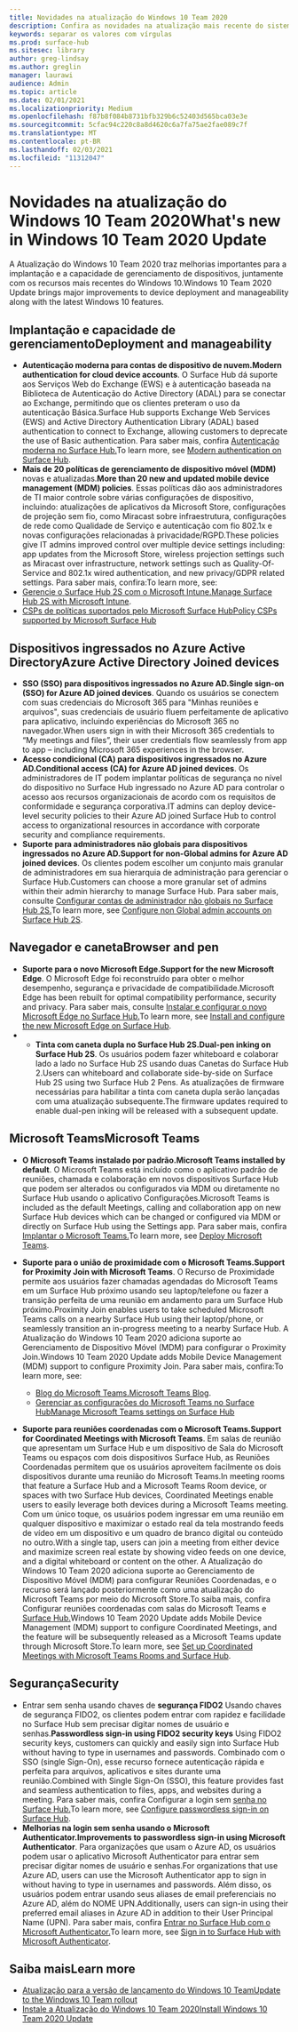 ```yaml
---
title: Novidades na atualização do Windows 10 Team 2020
description: Confira as novidades na atualização mais recente do sistema operacional Surface Hub, Windows 10 Team 2020 Update.
keywords: separar os valores com vírgulas
ms.prod: surface-hub
ms.sitesec: library
author: greg-lindsay
ms.author: greglin
manager: laurawi
audience: Admin
ms.topic: article
ms.date: 02/01/2021
ms.localizationpriority: Medium
ms.openlocfilehash: f87b8f084b8731bfb329b6c52403d565bca03e3e
ms.sourcegitcommit: 5cfac94c220c8a8d4620c6a7fa75ae2fae089c7f
ms.translationtype: MT
ms.contentlocale: pt-BR
ms.lasthandoff: 02/03/2021
ms.locfileid: "11312047"
---
```

# <span data-ttu-id="0aeab-104">Novidades na atualização do Windows 10 Team 2020</span><span class="sxs-lookup"><span data-stu-id="0aeab-104">What's new in Windows 10 Team 2020 Update</span></span>

<span data-ttu-id="0aeab-105">A Atualização do Windows 10 Team 2020 traz melhorias importantes para a implantação e a capacidade de gerenciamento de dispositivos, juntamente com os recursos mais recentes do Windows 10.</span><span class="sxs-lookup"><span data-stu-id="0aeab-105">Windows 10 Team 2020 Update brings major improvements to device deployment and manageability along with the latest Windows 10 features.</span></span>

##  <span data-ttu-id="0aeab-106">Implantação e capacidade de gerenciamento</span><span class="sxs-lookup"><span data-stu-id="0aeab-106">Deployment and manageability</span></span>

- <span data-ttu-id="0aeab-107">**Autenticação moderna para contas de dispositivo de nuvem.**</span><span class="sxs-lookup"><span data-stu-id="0aeab-107">**Modern authentication for cloud device accounts**.</span></span> <span data-ttu-id="0aeab-108">O Surface Hub dá suporte aos Serviços Web do Exchange (EWS) e à autenticação baseada na Biblioteca de Autenticação do Active Directory (ADAL) para se conectar ao Exchange, permitindo que os clientes preteram o uso da autenticação Básica.</span><span class="sxs-lookup"><span data-stu-id="0aeab-108">Surface Hub supports Exchange Web Services (EWS) and Active Directory Authentication Library (ADAL) based authentication to connect to Exchange, allowing customers to deprecate the use of Basic authentication.</span></span> <span data-ttu-id="0aeab-109">Para saber mais, confira [Autenticação moderna no Surface Hub.](https://docs.microsoft.com/surface-hub/surface-hub-modern-auth)</span><span class="sxs-lookup"><span data-stu-id="0aeab-109">To learn more, see [Modern authentication on Surface Hub](https://docs.microsoft.com/surface-hub/surface-hub-modern-auth).</span></span>
- <span data-ttu-id="0aeab-110">**Mais de 20 políticas de gerenciamento de dispositivo móvel (MDM)** novas e atualizadas.</span><span class="sxs-lookup"><span data-stu-id="0aeab-110">**More than 20 new and updated mobile device management (MDM) policies**.</span></span>      <span data-ttu-id="0aeab-111">Essas políticas dão aos administradores de TI maior controle sobre várias configurações de dispositivo, incluindo: atualizações de aplicativos da Microsoft Store, configurações de projeção sem fio, como Miracast sobre infraestrutura, configurações de rede como Qualidade de Serviço e autenticação com fio 802.1x e novas configurações relacionadas à privacidade/RGPD.</span><span class="sxs-lookup"><span data-stu-id="0aeab-111">These policies give IT admins improved control over multiple device settings including: app updates from the Microsoft Store, wireless projection settings such as Miracast over infrastructure, network settings such as Quality-Of-Service and 802.1x wired authentication, and new privacy/GDPR related settings.</span></span> <span data-ttu-id="0aeab-112">Para saber mais, confira:</span><span class="sxs-lookup"><span data-stu-id="0aeab-112">To learn more, see:</span></span> 
- <span data-ttu-id="0aeab-113">[Gerencie o Surface Hub 2S com o Microsoft Intune.](surface-hub-2s-manage-intune.md)</span><span class="sxs-lookup"><span data-stu-id="0aeab-113">[Manage Surface Hub 2S with Microsoft Intune](surface-hub-2s-manage-intune.md).</span></span>
- [<span data-ttu-id="0aeab-114">CSPs de políticas suportados pelo Microsoft Surface Hub</span><span class="sxs-lookup"><span data-stu-id="0aeab-114">Policy CSPs supported by Microsoft Surface Hub</span></span>](https://docs.microsoft.com//windows/client-management/mdm/policy-csps-supported-by-surface-hub)

##  <span data-ttu-id="0aeab-115">Dispositivos ingressados no Azure Active Directory</span><span class="sxs-lookup"><span data-stu-id="0aeab-115">Azure Active Directory Joined devices</span></span>

- <span data-ttu-id="0aeab-116">**SSO (SSO) para dispositivos ingressados no Azure AD.**</span><span class="sxs-lookup"><span data-stu-id="0aeab-116">**Single sign-on (SSO) for Azure AD joined devices**.</span></span> <span data-ttu-id="0aeab-117">Quando os usuários se conectem com suas credenciais do Microsoft 365 para "Minhas reuniões e arquivos", suas credenciais de usuário fluem perfeitamente de aplicativo para aplicativo, incluindo experiências do Microsoft 365 no navegador.</span><span class="sxs-lookup"><span data-stu-id="0aeab-117">When users sign in with their Microsoft 365 credentials to “My meetings and files”, their user credentials flow seamlessly from app to app – including Microsoft 365 experiences in the browser.</span></span>
- <span data-ttu-id="0aeab-118">**Acesso condicional (CA) para dispositivos ingressados no Azure AD.**</span><span class="sxs-lookup"><span data-stu-id="0aeab-118">**Conditional access (CA) for Azure AD joined devices**.</span></span>       <span data-ttu-id="0aeab-119">Os administradores de IT podem implantar políticas de segurança no nível do dispositivo no Surface Hub ingressado no Azure AD para controlar o acesso aos recursos organizacionais de acordo com os requisitos de conformidade e segurança corporativa.</span><span class="sxs-lookup"><span data-stu-id="0aeab-119">IT admins can deploy device-level security policies to their Azure AD joined Surface Hub to control access to organizational resources in accordance with corporate security and compliance requirements.</span></span>
- <span data-ttu-id="0aeab-120">**Suporte para administradores não globais para dispositivos ingressados no Azure AD.**</span><span class="sxs-lookup"><span data-stu-id="0aeab-120">**Support for non-Global admins for Azure AD joined devices**.</span></span> <span data-ttu-id="0aeab-121">Os clientes podem escolher um conjunto mais granular de administradores em sua hierarquia de administração para gerenciar o Surface Hub.</span><span class="sxs-lookup"><span data-stu-id="0aeab-121">Customers can choose a more granular set of admins within their admin hierarchy to manage Surface Hub.</span></span> <span data-ttu-id="0aeab-122">Para saber mais, consulte [Configurar contas de administrador não globais no Surface Hub 2S.](surface-hub-2s-nonglobal-admin.md)</span><span class="sxs-lookup"><span data-stu-id="0aeab-122">To learn more, see [Configure non Global admin accounts on Surface Hub 2S](surface-hub-2s-nonglobal-admin.md).</span></span>


## <span data-ttu-id="0aeab-123">Navegador e caneta</span><span class="sxs-lookup"><span data-stu-id="0aeab-123">Browser and pen</span></span>

- <span data-ttu-id="0aeab-124">**Suporte para o novo Microsoft Edge.**</span><span class="sxs-lookup"><span data-stu-id="0aeab-124">**Support for the new Microsoft Edge**.</span></span> <span data-ttu-id="0aeab-125">O Microsoft Edge foi reconstruído para obter o melhor desempenho, segurança e privacidade de compatibilidade.</span><span class="sxs-lookup"><span data-stu-id="0aeab-125">Microsoft Edge has been rebuilt for optimal compatibility performance, security and privacy.</span></span> <span data-ttu-id="0aeab-126">Para saber mais, consulte [Instalar e configurar o novo Microsoft Edge no Surface Hub.](https://docs.microsoft.com/surface-hub/surface-hub-install-chromium-edge)</span><span class="sxs-lookup"><span data-stu-id="0aeab-126">To learn more, see [Install and configure the new Microsoft Edge on Surface Hub](https://docs.microsoft.com/surface-hub/surface-hub-install-chromium-edge).</span></span>
- - <span data-ttu-id="0aeab-127">**Tinta com caneta dupla no Surface Hub 2S.**</span><span class="sxs-lookup"><span data-stu-id="0aeab-127">**Dual-pen inking on Surface Hub 2S**.</span></span>   <span data-ttu-id="0aeab-128">Os usuários podem fazer whiteboard e colaborar lado a lado no Surface Hub 2S usando duas Canetas do Surface Hub 2.</span><span class="sxs-lookup"><span data-stu-id="0aeab-128">Users can whiteboard and collaborate side-by-side on Surface Hub 2S using two Surface Hub 2 Pens.</span></span> <span data-ttu-id="0aeab-129">As atualizações de firmware necessárias para habilitar a tinta com caneta dupla serão lançadas com uma atualização subsequente.</span><span class="sxs-lookup"><span data-stu-id="0aeab-129">The firmware updates required to enable dual-pen inking will be released with a subsequent update.</span></span>

## <span data-ttu-id="0aeab-130">Microsoft Teams</span><span class="sxs-lookup"><span data-stu-id="0aeab-130">Microsoft Teams</span></span>  

- <span data-ttu-id="0aeab-131">**O Microsoft Teams instalado por padrão.**</span><span class="sxs-lookup"><span data-stu-id="0aeab-131">**Microsoft Teams installed by default**.</span></span>        <span data-ttu-id="0aeab-132">O Microsoft Teams está incluído como o aplicativo padrão de reuniões, chamada e colaboração em novos dispositivos Surface Hub que podem ser alterados ou configurados via MDM ou diretamente no Surface Hub usando o aplicativo Configurações.</span><span class="sxs-lookup"><span data-stu-id="0aeab-132">Microsoft Teams is included as the default Meetings, calling and collaboration app on new Surface Hub devices which can be changed or configured via MDM or directly on Surface Hub using the Settings app.</span></span> <span data-ttu-id="0aeab-133">Para saber mais, confira [Implantar o Microsoft Teams.](https://docs.microsoft.com/MicrosoftTeams/teams-surface-hub)</span><span class="sxs-lookup"><span data-stu-id="0aeab-133">To learn more, see [Deploy Microsoft Teams](https://docs.microsoft.com/MicrosoftTeams/teams-surface-hub).</span></span>
- <span data-ttu-id="0aeab-134">**Suporte para o união de proximidade com o Microsoft Teams.**</span><span class="sxs-lookup"><span data-stu-id="0aeab-134">**Support for Proximity Join with Microsoft Teams**.</span></span>  <span data-ttu-id="0aeab-135">O Recurso de Proximidade permite aos usuários fazer chamadas agendadas do Microsoft Teams em um Surface Hub próximo usando seu laptop/telefone ou fazer a transição perfeita de uma reunião em andamento para um Surface Hub próximo.</span><span class="sxs-lookup"><span data-stu-id="0aeab-135">Proximity Join enables users to take scheduled Microsoft Teams calls on a nearby Surface Hub using their laptop/phone, or seamlessly transition an in-progress meeting to a nearby Surface Hub.</span></span> <span data-ttu-id="0aeab-136">A Atualização do Windows 10 Team 2020 adiciona suporte ao Gerenciamento de Dispositivo Móvel (MDM) para configurar o Proximity Join.</span><span class="sxs-lookup"><span data-stu-id="0aeab-136">Windows 10 Team 2020 Update adds Mobile Device Management (MDM) support to configure Proximity Join.</span></span> <span data-ttu-id="0aeab-137">Para saber mais, confira:</span><span class="sxs-lookup"><span data-stu-id="0aeab-137">To learn more, see:</span></span> 

  - <span data-ttu-id="0aeab-138">[Blog do Microsoft Teams.](https://techcommunity.microsoft.com/t5/microsoft-teams-blog/microsoft-teams-devices-for-shared-spaces-july-and-august-update/ba-p/1604833)</span><span class="sxs-lookup"><span data-stu-id="0aeab-138">[Microsoft Teams Blog](https://techcommunity.microsoft.com/t5/microsoft-teams-blog/microsoft-teams-devices-for-shared-spaces-july-and-august-update/ba-p/1604833).</span></span> 
  - [<span data-ttu-id="0aeab-139">Gerenciar as configurações do Microsoft Teams no Surface Hub</span><span class="sxs-lookup"><span data-stu-id="0aeab-139">Manage Microsoft Teams settings on Surface Hub</span></span>](https://docs.microsoft.com/microsoftteams/rooms/surface-hub-manage-config)

- <span data-ttu-id="0aeab-140">**Suporte para reuniões coordenadas com o Microsoft Teams.**</span><span class="sxs-lookup"><span data-stu-id="0aeab-140">**Support for Coordinated Meetings with Microsoft Teams**.</span></span> <span data-ttu-id="0aeab-141">Em salas de reunião que apresentam um Surface Hub e um dispositivo de Sala do Microsoft Teams ou espaços com dois dispositivos Surface Hub, as Reuniões Coordenadas permitem que os usuários aproveitem facilmente os dois dispositivos durante uma reunião do Microsoft Teams.</span><span class="sxs-lookup"><span data-stu-id="0aeab-141">In meeting rooms that feature a Surface Hub and a Microsoft Teams Room device, or spaces with two Surface Hub devices, Coordinated Meetings enable users to easily leverage both devices during a Microsoft Teams meeting.</span></span> <span data-ttu-id="0aeab-142">Com um único toque, os usuários podem ingressar em uma reunião em qualquer dispositivo e maximizar o estado real da tela mostrando feeds de vídeo em um dispositivo e um quadro de branco digital ou conteúdo no outro.</span><span class="sxs-lookup"><span data-stu-id="0aeab-142">With a single tap, users can join a meeting from either device and maximize screen real estate by showing video feeds on one device, and a digital whiteboard or content on the other.</span></span> <span data-ttu-id="0aeab-143">A Atualização do Windows 10 Team 2020 adiciona suporte ao Gerenciamento de Dispositivo Móvel (MDM) para configurar Reuniões Coordenadas, e o recurso será lançado posteriormente como uma atualização do Microsoft Teams por meio do Microsoft Store.To saiba mais, confira Configurar reuniões coordenadas com salas do Microsoft Teams e [Surface Hub.](https://docs.microsoft.com/microsoftteams/rooms/coordinated-meetings)</span><span class="sxs-lookup"><span data-stu-id="0aeab-143">Windows 10 Team 2020 Update adds Mobile Device Management (MDM) support to configure Coordinated Meetings, and the feature will be subsequently released as a Microsoft Teams update through Microsoft Store.To learn more, see [Set up Coordinated Meetings with Microsoft Teams Rooms and Surface Hub](https://docs.microsoft.com/microsoftteams/rooms/coordinated-meetings).</span></span>

## <span data-ttu-id="0aeab-144">Segurança</span><span class="sxs-lookup"><span data-stu-id="0aeab-144">Security</span></span>

- <span data-ttu-id="0aeab-145">Entrar sem senha usando chaves de **segurança FIDO2**     Usando chaves de segurança FIDO2, os clientes podem entrar com rapidez e facilidade no Surface Hub sem precisar digitar nomes de usuário e senhas.</span><span class="sxs-lookup"><span data-stu-id="0aeab-145">**Passwordless sign-in using FIDO2 security keys**     Using FIDO2 security keys, customers can quickly and easily sign into Surface Hub without having to type in usernames and passwords.</span></span> <span data-ttu-id="0aeab-146">Combinado com o SSO (single Sign-On), esse recurso fornece autenticação rápida e perfeita para arquivos, aplicativos e sites durante uma reunião.</span><span class="sxs-lookup"><span data-stu-id="0aeab-146">Combined with Single Sign-On (SSO), this feature provides fast and seamless authentication to files, apps, and websites during a meeting.</span></span> <span data-ttu-id="0aeab-147">Para saber mais, confira Configurar a login sem [senha no Surface Hub.](https://docs.microsoft.com/surface-hub/surface-hub-2s-phone-authenticate)</span><span class="sxs-lookup"><span data-stu-id="0aeab-147">To learn more, see [Configure passwordless sign-in on Surface Hub](https://docs.microsoft.com/surface-hub/surface-hub-2s-phone-authenticate).</span></span>
- <span data-ttu-id="0aeab-148">**Melhorias na login sem senha usando o Microsoft Authenticator.**</span><span class="sxs-lookup"><span data-stu-id="0aeab-148">**Improvements to passwordless sign-in using Microsoft Authenticator**.</span></span>  <span data-ttu-id="0aeab-149">Para organizações que usam o Azure AD, os usuários podem usar o aplicativo Microsoft Authenticator para entrar sem precisar digitar nomes de usuário e senhas.</span><span class="sxs-lookup"><span data-stu-id="0aeab-149">For organizations that use Azure AD, users can use the Microsoft Authenticator app to sign in without having to type in usernames and passwords.</span></span> <span data-ttu-id="0aeab-150">Além disso, os usuários podem entrar usando seus aliases de email preferenciais no Azure AD, além do NOME UPN.</span><span class="sxs-lookup"><span data-stu-id="0aeab-150">Additionally, users can sign-in using their preferred email aliases in Azure AD in addition to their User Principal Name (UPN).</span></span> <span data-ttu-id="0aeab-151">Para saber mais, confira [Entrar no Surface Hub com o Microsoft Authenticator.](https://docs.microsoft.com/surface-hub/surface-hub-authenticator-app)</span><span class="sxs-lookup"><span data-stu-id="0aeab-151">To learn more, see [Sign in to Surface Hub with Microsoft Authenticator](https://docs.microsoft.com/surface-hub/surface-hub-authenticator-app).</span></span>


## <span data-ttu-id="0aeab-152">Saiba mais</span><span class="sxs-lookup"><span data-stu-id="0aeab-152">Learn more</span></span>

- [<span data-ttu-id="0aeab-153">Atualização para a versão de lançamento do Windows 10 Team</span><span class="sxs-lookup"><span data-stu-id="0aeab-153">Update to the Windows 10 Team rollout</span></span>](https://techcommunity.microsoft.com/t5/surface-it-pro-blog/update-to-the-windows-10-team-rollout/ba-p/1669655)
- [<span data-ttu-id="0aeab-154">Instale a Atualização do Windows 10 Team 2020</span><span class="sxs-lookup"><span data-stu-id="0aeab-154">Install Windows 10 Team 2020 Update</span></span>](surface-hub-2020-update.md)  
 